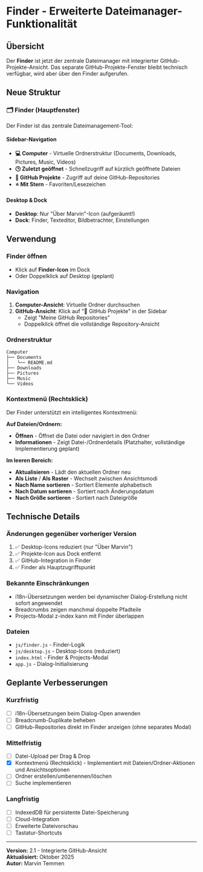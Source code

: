 # Finder - Erweiterte Dateimanager-Funktionalität

## Übersicht

Der **Finder** ist jetzt der zentrale Dateimanager mit integrierter GitHub-Projekte-Ansicht. Das separate GitHub-Projekte-Fenster bleibt technisch verfügbar, wird aber über den Finder aufgerufen.

## Neue Struktur

### 🗂️ Finder (Hauptfenster)
Der Finder ist das zentrale Dateimanagement-Tool:

#### Sidebar-Navigation
- **💻 Computer** - Virtuelle Ordnerstruktur (Documents, Downloads, Pictures, Music, Videos)
- **🕒 Zuletzt geöffnet** - Schnellzugriff auf kürzlich geöffnete Dateien
- **📂 GitHub Projekte** - Zugriff auf deine GitHub-Repositories
- **⭐ Mit Stern** - Favoriten/Lesezeichen

#### Desktop & Dock
- **Desktop**: Nur "Über Marvin"-Icon (aufgeräumt!)
- **Dock**: Finder, Texteditor, Bildbetrachter, Einstellungen

## Verwendung

### Finder öffnen
- Klick auf **Finder-Icon** im Dock
- Oder Doppelklick auf Desktop (geplant)

### Navigation
1. **Computer-Ansicht**: Virtuelle Ordner durchsuchen
2. **GitHub-Ansicht**: Klick auf "📂 GitHub Projekte" in der Sidebar
   - Zeigt "Meine GitHub Repositories"
   - Doppelklick öffnet die vollständige Repository-Ansicht

### Ordnerstruktur
```
Computer
├── Documents
│   └── README.md
├── Downloads
├── Pictures
├── Music
└── Videos
```

### Kontextmenü (Rechtsklick)
Der Finder unterstützt ein intelligentes Kontextmenü:

**Auf Dateien/Ordnern:**
- **Öffnen** - Öffnet die Datei oder navigiert in den Ordner
- **Informationen** - Zeigt Datei-/Ordnerdetails (Platzhalter, vollständige Implementierung geplant)

**Im leeren Bereich:**
- **Aktualisieren** - Lädt den aktuellen Ordner neu
- **Als Liste** / **Als Raster** - Wechselt zwischen Ansichtsmodi
- **Nach Name sortieren** - Sortiert Elemente alphabetisch
- **Nach Datum sortieren** - Sortiert nach Änderungsdatum
- **Nach Größe sortieren** - Sortiert nach Dateigröße

## Technische Details

### Änderungen gegenüber vorheriger Version
1. ✅ Desktop-Icons reduziert (nur "Über Marvin")
2. ✅ Projekte-Icon aus Dock entfernt  
3. ✅ GitHub-Integration in Finder
4. ✅ Finder als Hauptzugriffspunkt

### Bekannte Einschränkungen
- i18n-Übersetzungen werden bei dynamischer Dialog-Erstellung nicht sofort angewendet
- Breadcrumbs zeigen manchmal doppelte Pfadteile
- Projects-Modal z-index kann mit Finder überlappen

### Dateien
- `js/finder.js` - Finder-Logik
- `js/desktop.js` - Desktop-Icons (reduziert)
- `index.html` - Finder & Projects-Modal
- `app.js` - Dialog-Initialisierung

## Geplante Verbesserungen

### Kurzfristig
- [ ] i18n-Übersetzungen beim Dialog-Open anwenden
- [ ] Breadcrumb-Duplikate beheben
- [ ] GitHub-Repositories direkt im Finder anzeigen (ohne separates Modal)

### Mittelfristig
- [ ] Datei-Upload per Drag & Drop
- [x] Kontextmenü (Rechtsklick) - Implementiert mit Dateien/Ordner-Aktionen und Ansichtsoptionen
- [ ] Ordner erstellen/umbenennen/löschen
- [ ] Suche implementieren

### Langfristig
- [ ] IndexedDB für persistente Datei-Speicherung
- [ ] Cloud-Integration
- [ ] Erweiterte Dateivorschau
- [ ] Tastatur-Shortcuts

---

**Version:** 2.1 - Integrierte GitHub-Ansicht  
**Aktualisiert:** Oktober 2025  
**Autor:** Marvin Temmen
